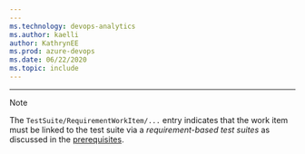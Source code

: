 ```yaml
---
---
ms.technology: devops-analytics
ms.author: kaelli
author: KathrynEE
ms.prod: azure-devops
ms.date: 06/22/2020
ms.topic: include
---
```

---

> [!NOTE]   
> The `TestSuite/RequirementWorkItem/...` entry indicates that the work item must be linked to the test suite via a *requirement-based test suites* as discussed in the [prerequisites](#prerequisites).  
